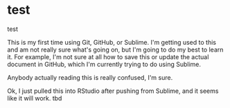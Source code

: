 # test
test

This is  my first time using Git, GitHub, or Sublime. I'm getting used to this and am not really sure what's going on, but I'm going to do my best to learn it. 
For example, I'm not sure at all how to save this or update the actual document in GitHub, which I'm currently trying to do using Sublime. 

Anybody actually reading this is really confused, I'm sure. 

Ok, I just pulled this into RStudio after pushing from Sublime, and it seems like it will work. tbd
